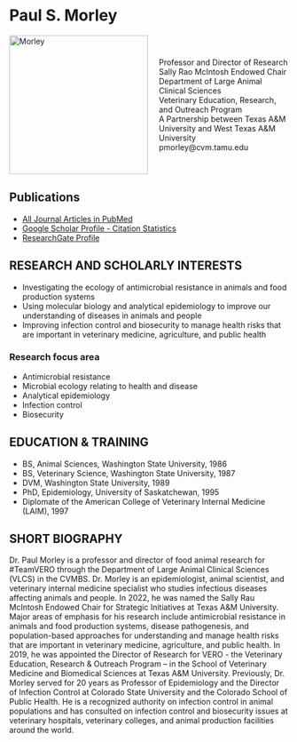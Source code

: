 # Paul S. Morley



<div style="display: flex; flex-direction: row; align-items: center;">

<img src="../../assets/Morley2.web.jpg" alt="Morley" loading="lazy" width="250" style="margin-right: 20px;"/>

  <div>
    Professor and Director of Research<br>
    Sally Rao McIntosh Endowed Chair<br>
    Department of Large Animal Clinical Sciences<br>
    Veterinary Education, Research, and Outreach Program<br>
    A Partnership between Texas A&M University and West Texas A&M University<br>
    pmorley@cvm.tamu.edu <br>
  </div>

</div>


## Publications
* [All Journal Articles in PubMed](https://www.ncbi.nlm.nih.gov/myncbi/14Ikqzq30Nv5a/bibliography/public/)
* [Google Scholar Profile - Citation Statistics](https://scholar.google.com/citations?user=T-yNyx0AAAAJ&hl=en)
* [ResearchGate Profile](https://www.researchgate.net/profile/Paul_Morley2)

## RESEARCH AND SCHOLARLY INTERESTS
* Investigating the ecology of antimicrobial resistance in animals and food production systems
* Using molecular biology and analytical epidemiology to improve our understanding of diseases in animals and people
* Improving infection control and biosecurity to manage health risks that are important in veterinary medicine, agriculture, and public health

### Research focus area
* Antimicrobial resistance
* Microbial ecology relating to health and disease
* Analytical epidemiology
* Infection control
* Biosecurity

## EDUCATION & TRAINING
* BS, Animal Sciences, Washington State University, 1986
* BS, Veterinary Science, Washington State University, 1987
* DVM, Washington State University, 1989
* PhD, Epidemiology, University of Saskatchewan, 1995
* Diplomate of the American College of Veterinary Internal Medicine (LAIM), 1997

## SHORT BIOGRAPHY
Dr. Paul Morley is a professor and director of food animal research for #TeamVERO through the Department of Large Animal Clinical Sciences (VLCS) in the CVMBS. Dr. Morley is an epidemiologist, animal scientist, and veterinary internal medicine specialist who studies infectious diseases affecting animals and people. In 2022, he was named the Sally Rau McIntosh Endowed Chair for Strategic Initiatives at Texas A&M University. Major areas of emphasis for his research include antimicrobial resistance in animals and food production systems, disease pathogenesis, and population-based approaches for understanding and manage health risks that are important in veterinary medicine, agriculture, and public health. In 2019, he was appointed the Director of Research for VERO - the Veterinary Education, Research & Outreach Program – in the School of Veterinary Medicine and Biomedical Sciences at Texas A&M University. Previously, Dr. Morley served for 20 years as Professor of Epidemiology and the Director of Infection Control at Colorado State University and the Colorado School of Public Health. He is a recognized authority on infection control in animal populations and has consulted on infection control and biosecurity issues at veterinary hospitals, veterinary colleges, and animal production facilities around the world.    

